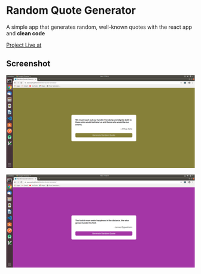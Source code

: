 # Random Quote Generator

A simple app that generates random, well-known quotes with the react app and **clean code**

[Project Live at](https://pranavp10.github.io/Random-Quote-Generator/)

## Screenshot

![Screenshot1](./images/Screenshot1.png)

![Screenshot2](./images/Screenshot2.png)
